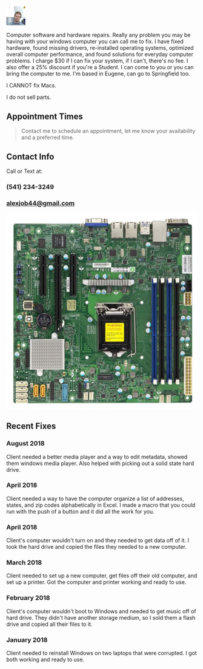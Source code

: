 <img src="Me.jpg" alt="hi" class="inline" style="width:10%; height:10%;"/>

Computer software and hardware repairs. Really any problem you may be having with your windows computer you can call me to fix. I have fixed hardware, found missing drivers, re-installed operating systems, optimized overall computer performance, and found solutions for everyday computer problems. I charge $30 if I can fix your system, if I can't, there's no fee. I also offer a 25% discount if you're a Student. I can come to you or you can bring the computer to me. I'm based in Eugene, can go to Springfield too.

I CANNOT fix Macs.

I do not sell parts.

## Appointment Times
> Contact me to schedule an appointment, let me know your availability and a preferred time.

## Contact Info
Call or Text at:
### (541) 234-3249
### alexjob44@gmail.com

<img src="Motherboard.jpg" alt="hi" class="inline"/>

## Recent Fixes
### August 2018
Client needed a better media player and a way to edit metadata, showed them windows media player. Also helped with picking out a solid state hard drive.

### April 2018
Client needed a way to have the computer organize a list of addresses, states, and zip codes alphabetically in Excel. 
I made a macro that you could run with the push of a button and it did all the work for you.

### April 2018
Client's computer wouldn't turn on and they needed to get data off of it. I took the hard drive and copied the files
they needed to a new computer.

### March 2018
Client needed to set up a new computer, get files off their old computer, and set up a printer. Got the computer and
printer working and ready to use.

### February 2018
Client's computer wouldn't boot to Windows and needed to get music off of hard drive. They didn't have another 
storage medium, so I sold them a flash drive and copied all their files to it.

### January 2018
Client needed to reinstall Windows on two laptops that were corrupted. I got both working and ready to use.
